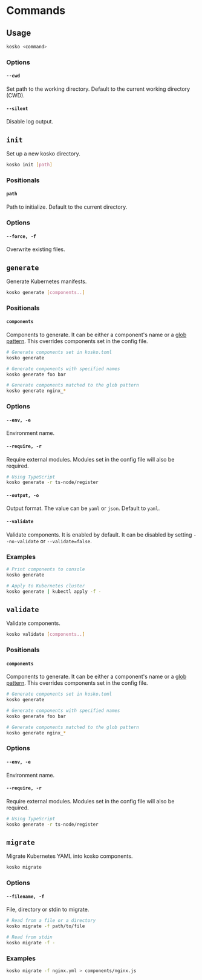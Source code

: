 # Commands

## Usage

```sh
kosko <command>
```

### Options

#### `--cwd`

Set path to the working directory. Default to the current working directory (CWD).

#### `--silent`

Disable log output.

## `init`

Set up a new kosko directory.

```sh
kosko init [path]
```

### Positionals

#### `path`

Path to initialize. Default to the current directory.

### Options

#### `--force, -f`

Overwrite existing files.

## `generate`

Generate Kubernetes manifests.

```sh
kosko generate [components..]
```

### Positionals

#### `components`

Components to generate. It can be either a component's name or a [glob pattern](<https://en.wikipedia.org/wiki/Glob_(programming)>). This overrides components set in the config file.

```sh
# Generate components set in kosko.toml
kosko generate

# Generate components with specified names
kosko generate foo bar

# Generate components matched to the glob pattern
kosko generate nginx_*
```

### Options

#### `--env, -e`

Environment name.

#### `--require, -r`

Require external modules. Modules set in the config file will also be required.

```sh
# Using TypeScript
kosko generate -r ts-node/register
```

#### `--output, -o`

Output format. The value can be `yaml` or `json`. Default to `yaml`.

#### `--validate`

Validate components. It is enabled by default. It can be disabled by setting `--no-validate` or `--validate=false`.

### Examples

```sh
# Print components to console
kosko generate

# Apply to Kubernetes cluster
kosko generate | kubectl apply -f -
```

## `validate`

Validate components.

```sh
kosko validate [components..]
```

### Positionals

#### `components`

Components to generate. It can be either a component's name or a [glob pattern](<https://en.wikipedia.org/wiki/Glob_(programming)>). This overrides components set in the config file.

```sh
# Generate components set in kosko.toml
kosko generate

# Generate components with specified names
kosko generate foo bar

# Generate components matched to the glob pattern
kosko generate nginx_*
```

### Options

#### `--env, -e`

Environment name.

#### `--require, -r`

Require external modules. Modules set in the config file will also be required.

```sh
# Using TypeScript
kosko generate -r ts-node/register
```

## `migrate`

Migrate Kubernetes YAML into kosko components.

```sh
kosko migrate
```

### Options

#### `--filename, -f`

File, directory or stdin to migrate.

```sh
# Read from a file or a directory
kosko migrate -f path/to/file

# Read from stdin
kosko migrate -f -
```

### Examples

```sh
kosko migrate -f nginx.yml > components/nginx.js
```
